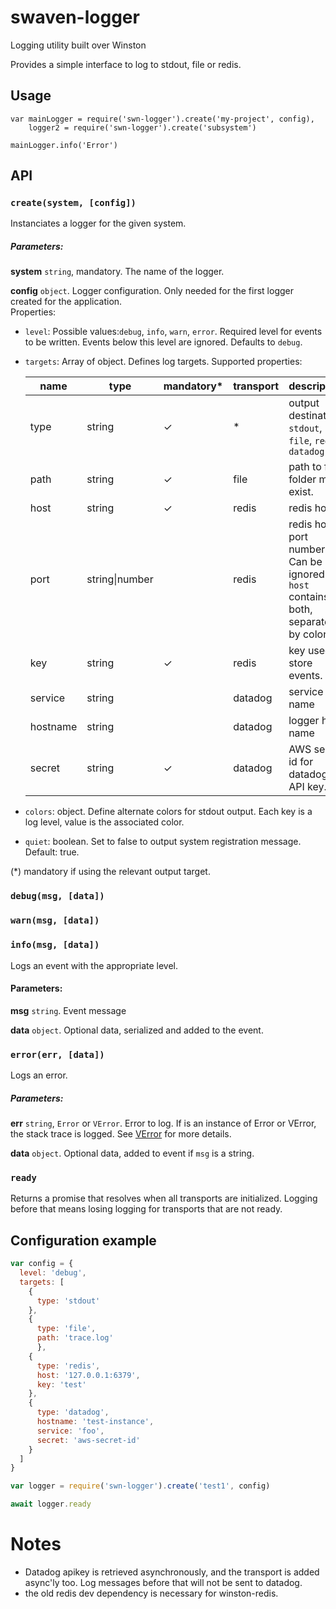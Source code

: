 # swaven-logger
Logging utility built over Winston

Provides a simple interface to log to stdout, file or redis.

## Usage

````
var mainLogger = require('swn-logger').create('my-project', config),
    logger2 = require('swn-logger').create('subsystem')

mainLogger.info('Error')
````

## API

### `create(system, [config])`

Instanciates a logger for the given system.

##### Parameters:

**system** `string`, mandatory. The name of the logger.

**config** `object`. Logger configuration. Only needed for the first logger created for the application.  
Properties:  
- `level`:
Possible values:`debug`, `info`, `warn`, `error`. Required level for events to be written. Events below this level are ignored. Defaults to `debug`.

- `targets`: Array of object. Defines log targets. Supported properties:  

  name | type | mandatory* | transport | description
  -|-|-|-|-
  type | string | ✓ | * | output destination: `stdout`, `file`, `redis`, `datadog`
  path | string| ✓ | file | path to file. folder must exist.
  host | string | ✓ | redis | redis host.
  port | string\|number | | redis | redis host port number. Can be ignored if `host` contains both, separated by colon `:`. 
  key | string | ✓ | redis | key used to store events.
  service | string | |  datadog | service name
  hostname | string || datadog | logger host name
  secret | string | ✓ | datadog | AWS secret id for datadog API key.

- `colors`: object. Define alternate colors for stdout output. Each key is a log level, value is the associated color.
- `quiet`: boolean. Set to false to output system registration message. Default: true.

(*) mandatory if using the relevant output target.

### `debug(msg, [data])`
### `warn(msg, [data])`
### `info(msg, [data])`

Logs an event with the appropriate level.

#### Parameters:

**msg** `string`. Event message

**data** `object`. Optional data, serialized and added to the event.

### `error(err, [data])`

Logs an error.

##### Parameters:

**err** `string`, `Error` or `VError`. Error to log. If is an instance of Error or VError, the stack trace is logged. See [VError](https://github.com/joyent/node-verror) for more details.

**data** `object`. Optional data, added to event if `msg` is a string.

### `ready`

Returns a promise that resolves when all transports are initialized. Logging before that means losing logging for transports that are not ready.


## Configuration example

````javascript
var config = {
  level: 'debug',
  targets: [
    {
      type: 'stdout'
    },
    {
      type: 'file',
      path: 'trace.log'
      },
    {
      type: 'redis',
      host: '127.0.0.1:6379',
      key: 'test'
    },
    {
      type: 'datadog',
      hostname: 'test-instance', 
      service: 'foo',
      secret: 'aws-secret-id'
    }
  ]
}

var logger = require('swn-logger').create('test1', config)

await logger.ready
````

# Notes

- Datadog apikey is retrieved asynchronously, and the transport is added async'ly too. Log messages before that will not be sent to datadog.
- the old redis dev dependency is necessary for winston-redis.

